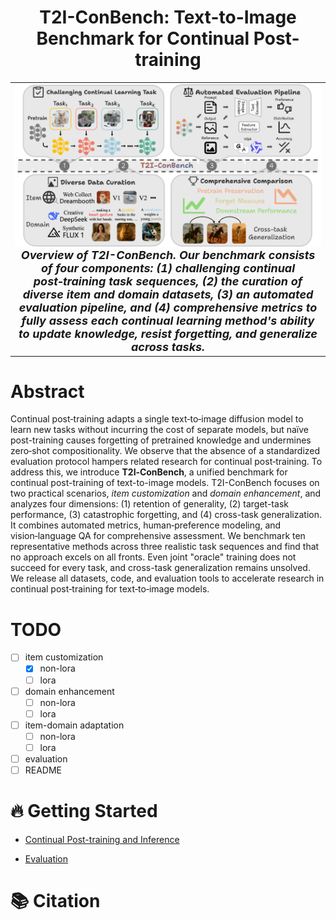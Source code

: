 # <div align="center"> T2I-ConBench: Text-to-Image Benchmark for Continual Post-training </div>

<!-- > This repository contains code for the paper [Unified Gradient-Based Machine Unlearning with Remain Geometry Enhancement](https://arxiv.org/pdf/2409.19732v1) by Zhehao Huang, Xinwen Cheng, JingHao Zheng, Haoran Wang, Zhengbao He, Tao Li, Xiaolin Huang. -->

<table align="center">
  <tr>
    <td align="center"> 
      <img src="assets/overview.png" alt="Teaser" style="width: 700px;"/> 
      <br>
      <em style="font-size: 18px;"><strong style="font-size: 18px;"><strong>Overview of T2I-ConBench.</strong> Our benchmark consists of four components: (1) challenging continual post‑training task sequences, (2) the curation of diverse item and domain datasets, (3) an automated evaluation pipeline, and (4) comprehensive metrics to fully assess each continual learning method's ability to update knowledge, resist forgetting, and generalize across tasks.</em>
    </td>
  </tr>
</table>

# Abstract 
Continual post‑training adapts a single text‑to‑image diffusion model to learn new tasks without incurring the cost of separate models, but naïve post-training causes forgetting of pretrained knowledge and undermines zero‑shot compositionality. We observe that the absence of a standardized evaluation protocol hampers related research for continual post‑training. To address this, we introduce <strong>T2I‑ConBench</strong>, a unified benchmark for continual post-training of text-to-image models. T2I-ConBench focuses on two practical scenarios, <em>item customization</em> and <em>domain enhancement</em>, and analyzes four dimensions: (1) retention of generality, (2) target-task performance, (3) catastrophic forgetting, and (4) cross-task generalization. It combines automated metrics, human‑preference modeling, and vision‑language QA for comprehensive assessment. We benchmark ten representative methods across three realistic task sequences and find that no approach excels on all fronts. Even joint "oracle" training does not succeed for every task, and cross-task generalization remains unsolved. We release all datasets, code, and evaluation tools to accelerate research in continual post‑training for text‑to‑image models.

# TODO
- [ ] item customization 
    - [x] non-lora
    - [ ] lora
- [ ] domain enhancement
    - [ ] non-lora
    - [ ] lora
- [ ] item-domain adaptation
    - [ ] non-lora
    - [ ] lora
- [ ] evaluation
- [ ] README

# 🔥 Getting Started 

* [Continual Post-training and Inference](train) 

* [Evaluation](eval) 

# 📚 Citation